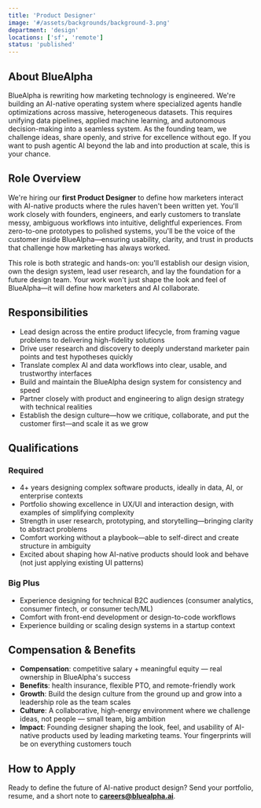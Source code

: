 ```yaml
---
title: 'Product Designer'
image: '#/assets/backgrounds/background-3.png'
department: 'design'
locations: ['sf', 'remote']
status: 'published'
---
```


## About BlueAlpha

BlueAlpha is rewriting how marketing technology is engineered. We're building an AI-native operating system where specialized agents handle optimizations across massive, heterogeneous datasets. This requires unifying data pipelines, applied machine learning, and autonomous decision-making into a seamless system. As the founding team, we challenge ideas, share openly, and strive for excellence without ego. If you want to push agentic AI beyond the lab and into production at scale, this is your chance.

## Role Overview

We're hiring our **first Product Designer** to define how marketers interact with AI-native products where the rules haven't been written yet. You'll work closely with founders, engineers, and early customers to translate messy, ambiguous workflows into intuitive, delightful experiences. From zero-to-one prototypes to polished systems, you'll be the voice of the customer inside BlueAlpha—ensuring usability, clarity, and trust in products that challenge how marketing has always worked.

This role is both strategic and hands-on: you'll establish our design vision, own the design system, lead user research, and lay the foundation for a future design team. Your work won't just shape the look and feel of BlueAlpha—it will define how marketers and AI collaborate.

## Responsibilities

- Lead design across the entire product lifecycle, from framing vague problems to delivering high-fidelity solutions
- Drive user research and discovery to deeply understand marketer pain points and test hypotheses quickly
- Translate complex AI and data workflows into clear, usable, and trustworthy interfaces
- Build and maintain the BlueAlpha design system for consistency and speed
- Partner closely with product and engineering to align design strategy with technical realities
- Establish the design culture—how we critique, collaborate, and put the customer first—and scale it as we grow

## Qualifications

### Required

- 4+ years designing complex software products, ideally in data, AI, or enterprise contexts
- Portfolio showing excellence in UX/UI and interaction design, with examples of simplifying complexity
- Strength in user research, prototyping, and storytelling—bringing clarity to abstract problems
- Comfort working without a playbook—able to self-direct and create structure in ambiguity
- Excited about shaping how AI-native products should look and behave (not just applying existing UI patterns)

### Big Plus

- Experience designing for technical B2C audiences (consumer analytics, consumer fintech, or consumer tech/ML)
- Comfort with front-end development or design-to-code workflows
- Experience building or scaling design systems in a startup context

## Compensation & Benefits

- **Compensation**: competitive salary + meaningful equity — real ownership in BlueAlpha's success
- **Benefits**: health insurance, flexible PTO, and remote-friendly work
- **Growth**: Build the design culture from the ground up and grow into a leadership role as the team scales
- **Culture**: A collaborative, high-energy environment where we challenge ideas, not people — small team, big ambition
- **Impact**: Founding designer shaping the look, feel, and usability of AI-native products used by leading marketing teams. Your fingerprints will be on everything customers touch

## How to Apply

Ready to define the future of AI-native product design? Send your portfolio, resume, and a short note to **careers@bluealpha.ai**.
